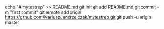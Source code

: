 echo "# mytestrep" >> README.md
git init
git add README.md
git commit -m "first commit"
git remote add origin https://github.com/MariuszJendrzejczak/mytestrep.git
git push -u origin master
                